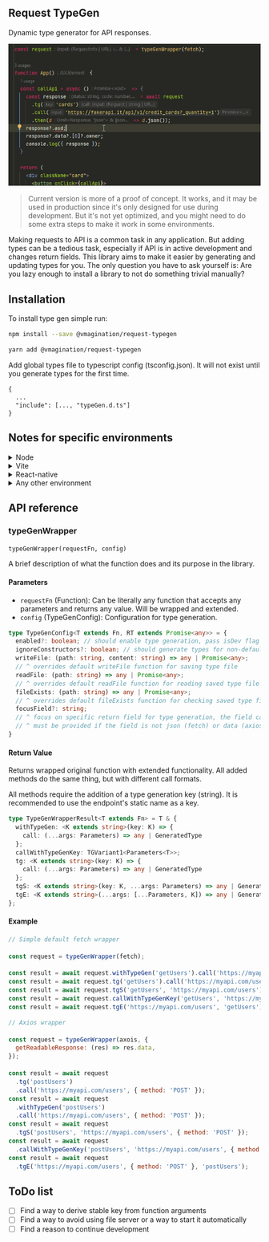 ## Request TypeGen

Dynamic type generator for API responses.

![preview](./doc-assets/typegen2.gif)

> Current version is more of a proof of concept. It works, and it may be used in production since it's only designed for use during development. But it's not yet optimized, and you might need to do some extra steps to make it work in some environments.

Making requests to API is a common task in any application. But adding types can be a tedious task, especially if API is in active development and changes return fields. This library aims to make it easier by generating and updating types for you. The only question you have to ask yourself is: Are you lazy enough to install a library to not do something trivial manually?


## Installation

To install type gen simple run:

```sh
npm install --save @vmagination/request-typegen
```
```sh
yarn add @vmagination/request-typegen
```

Add global types file to typescript config (tsconfig.json). It will not exist until you generate types for the first time.

```text
{
  ...
  "include": [..., "typeGen.d.ts"]
}
```

## Notes for specific environments

<details>
<summary>Node</summary>

Use different import paths

```js
// "moduleResolution": "NodeNext",
import { typeGenWrapper } from '@vmagination/request-typegen/node';
// "moduleResolution": "Node", or others
import { typeGenWrapper } from '@vmagination/request-typegen/for/node';

```
</details>
<details>
<summary>Vite</summary>

Add dev dependency ```vite-plugin-fs```

And use different import paths
```js
// "moduleResolution": "NodeNext",
import { typeGenWrapper } from '@vmagination/request-typegen/vite';
// "moduleResolution": "Node", or others
import { typeGenWrapper } from '@vmagination/request-typegen/for/vite';

```
</details>
<details>
<summary>React-native</summary>

Starting file server is required to generated types
```sh
  npx typegen-file-server start --port 4832
```
or open in new terminal
```shell
  start "typegen server" npx typegen-file-server start --port 1234
```
Default port is 4832

Use different import paths and add file server url to config
```js
// "moduleResolution": "NodeNext",
import { typeGenWrapper } from '@vmagination/request-typegen/react-native';
// "moduleResolution": "Node", or others
import { typeGenWrapper } from '@vmagination/request-typegen/for/react-native';

const request = typeGenWrapper(fetch, {
  enabled: __DEV__,
  fsUrl: 'http://${externalIP}:${port}',
});
```
</details>
<details>
<summary>Any other environment</summary>

Starting file server is required to generated types
```sh
  npx typegen-file-server start
```
or open in new terminal
```shell
  start "typegen server" npx typegen-file-server start --port 1234
```
Default port is 4832

Add file server url to config
```js
import { typeGenWrapper } from '@vmagination/request-typegen';

const request = typeGenWrapper(fetch, {
  enabled: __DEV__,
  fsUrl: 'http://localhost:4832',
});
```
</details>

## API reference

### typeGenWrapper

`typeGenWrapper(requestFn, config)`

A brief description of what the function does and its purpose in the library.

#### Parameters

- `requestFn` (Function): Can be literally any function that accepts any parameters and returns any value. Will be wrapped and extended.
- `config` (TypeGenConfig): Configuration for type generation.
```ts
type TypeGenConfig<T extends Fn, RT extends Promise<any>> = {
  enabled?: boolean; // should enable type generation, pass isDev flag here
  ignoreConstructors?: boolean; // should generate types for non-default objects
  writeFile: (path: string, content: string) => any | Promise<any>;
  // ^ overrides default writeFile function for saving type file
  readFile: (path: string) => any | Promise<any>;
  // ^ overrides default readFile function for reading saved type file
  fileExists: (path: string) => any | Promise<any>;
  // ^ overrides default fileExists function for checking saved type file
  focusField?: string; 
  // ^ focus on specific return field for type generation, the field can be a function
  // ^ must be provided if the field is not json (fetch) or data (axios)
}
```

#### Return Value

Returns wrapped original function with extended functionality. All added methods do the same thing, but with different call formats.

All methods require the addition of a type generation key (string). It is recommended to use the endpoint's static name as a key.

```ts
type TypeGenWrapperResult<T extends Fn> = T & {
  withTypeGen: <K extends string>(key: K) => {
    call: (...args: Parameters) => any | GeneratedType
  };
  callWithTypeGenKey: TGVariant1<Parameters<T>>;
  tg: <K extends string>(key: K) => {
    call: (...args: Parameters) => any | GeneratedType
  };
  tgS: <K extends string>(key: K, ...args: Parameters) => any | GeneratedType;
  tgE: <K extends string>(...args: [...Parameters, K]) => any | GeneratedType;
};
```

#### Example

```javascript
// Simple default fetch wrapper

const request = typeGenWrapper(fetch);

const result = await request.withTypeGen('getUsers').call('https://myapi.com/users');
const result = await request.tg('getUsers').call('https://myapi.com/users');
const result = await request.tgS('getUsers', 'https://myapi.com/users');
const result = await request.callWithTypeGenKey('getUsers', 'https://myapi.com/users');
const result = await request.tgE('https://myapi.com/users', 'getUsers');

```
```javascript
// Axios wrapper

const request = typeGenWrapper(axois, {
  getReadableResponse: (res) => res.data,
});

const result = await request
  .tg('postUsers')
  .call('https://myapi.com/users', { method: 'POST' });
const result = await request
  .withTypeGen('postUsers')
  .call('https://myapi.com/users', { method: 'POST' });
const result = await request
  .tgS('postUsers', 'https://myapi.com/users', { method: 'POST' });
const result = await request
  .callWithTypeGenKey('postUsers', 'https://myapi.com/users', { method: 'POST' });
const result = await request
  .tgE('https://myapi.com/users', { method: 'POST' }, 'postUsers');

```

## ToDo list
- [ ] Find a way to derive stable key from function arguments
- [ ] Find a way to avoid using file server or a way to start it automatically
- [ ] Find a reason to continue development
